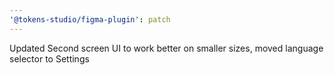 ```yaml
---
'@tokens-studio/figma-plugin': patch
---
```


Updated Second screen UI to work better on smaller sizes, moved language selector to Settings

